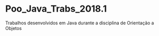 # Poo_Java_Trabs_2018.1
Trabalhos desenvolvidos em Java durante a disciplina de Orientação a Objetos
